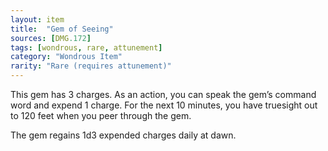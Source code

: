 ```yaml
---
layout: item
title:  "Gem of Seeing"
sources: [DMG.172]
tags: [wondrous, rare, attunement]
category: "Wondrous Item"
rarity: "Rare (requires attunement)"
---
```


This gem has 3 charges. As an action, you can speak the gem’s command word and expend 1 charge. For the next 10 minutes, you have truesight out to 120 feet when you peer through the gem.

The gem regains 1d3 expended charges daily at dawn.